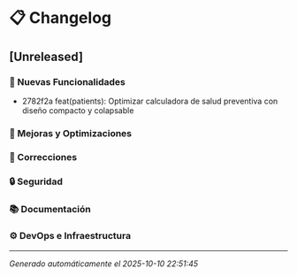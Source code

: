 # 📋 Changelog

## [Unreleased]

### 🚀 Nuevas Funcionalidades
- 2782f2a feat(patients): Optimizar calculadora de salud preventiva con diseño compacto y colapsable

### 🔧 Mejoras y Optimizaciones

### 🐛 Correcciones

### 🔒 Seguridad

### 📚 Documentación

### ⚙️ DevOps e Infraestructura

---


*Generado automáticamente el 2025-10-10 22:51:45*
